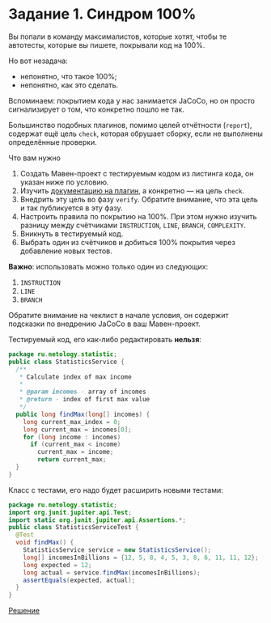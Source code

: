 # Задание 1. Синдром 100% 

Вы попали в команду максималистов, которые хотят, чтобы те автотесты, которые вы пишете, покрывали код на 100%.

Но вот незадача:
* непонятно, что такое 100%;
* непонятно, как это сделать.

Вспоминаем: покрытием кода у нас занимается JaCoCo, но он просто сигнализирует о том, что конкретно пошло не так.

Большинство подобных плагинов, помимо целей отчётности (`report`), содержат ещё цель `check`, которая обрушает сборку, если не выполнены определённые проверки.

Что вам нужно
1. Создать Мавен-проект с тестируемым кодом из листинга кода, он указан ниже по условию.
1. Изучить [документацию на плагин](https://www.eclemma.org/jacoco/trunk/doc/maven.html), а конкретно — на цель `check`.
1. Внедрить эту цель во фазу `verify`. Обратите внимание, что эта цель и так публикуется в эту фазу.
1. Настроить правила по покрытию на 100%. При этом нужно изучить разницу между счётчиками `INSTRUCTION`, `LINE`, `BRANCH`, `COMPLEXITY`.
1. Вникнуть в тестируемый код.
1. Выбрать один из счётчиков и добиться 100% покрытия через добавление новых тестов.

**Важно**: использовать можно только один из следующих: 
1. `INSTRUCTION`
1. `LINE`
1. `BRANCH`

Обратите внимание на чеклист в начале условия, он содержит подсказки по внедрению JaCoCo в ваш Мавен-проект.

Тестируемый код, его как-либо редактировать **нельзя**:
```java
package ru.netology.statistic;
public class StatisticsService {
  /**
   * Calculate index of max income
   *
   * @param incomes - array of incomes
   * @return - index of first max value
   */
  public long findMax(long[] incomes) {
    long current_max_index = 0;
    long current_max = incomes[0];
    for (long income : incomes)
      if (current_max < income)
        current_max = income;
        return current_max;
  }
}
```

Класс с тестами, его надо будет расширить новыми тестами:
```java
package ru.netology.statistic;
import org.junit.jupiter.api.Test;
import static org.junit.jupiter.api.Assertions.*;
public class StatisticsServiceTest {
  @Test
  void findMax() {
    StatisticsService service = new StatisticsService();
    long[] incomesInBillions = {12, 5, 8, 4, 5, 3, 8, 6, 11, 11, 12};
    long expected = 12;
    long actual = service.findMax(incomesInBillions);
    assertEquals(expected, actual);
  }
}
```

[Решение](https://github.com/ripodgor/Java_QA46_8)
